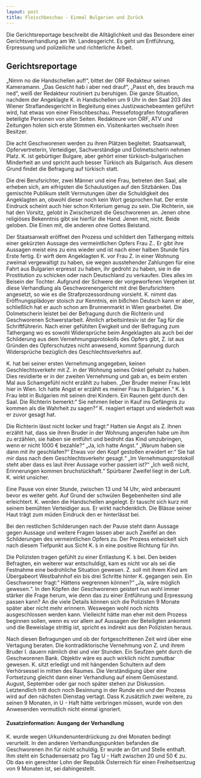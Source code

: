 ```yaml
---
layout: post
title: Fleischbeschau - Einmal Bulgarien und Zurück
---
```


Die Gerichtsreportage beschreibt die Alltäglichkeit und das Besondere einer Gerichtsverhandlung am Wr. Landesgericht. 
Es geht um Entführung, Erpressung und polizeiliche und richterliche Arbeit.

## Gerichtsreportage

„Nimm no die Handschellen auf!“, bittet der ORF Redakteur seinen Kameramann. „Das Gesicht hab i aber ned drauf“, „Passt eh, des brauch ma ned“, weiß der Redakteur routiniert zu beruhigen. Die ganze Situation, nachdem der Angeklagte K. in Handschellen um 9 Uhr in den Saal 203 des Wiener Straflandesgericht in Begleitung eines Justizwachebeamten geführt wird, hat etwas von einer Fleischbeschau. Pressefotografen fotografieren beteiligte Personen von allen Seiten. Redakteure von ORF, ATV und Zeitungen holen sich erste Stimmen ein. Visitenkarten wechseln ihren Besitzer.

Die acht Geschworenen werden zu ihren Plätzen begleitet. Staatsanwalt, Opfervertreterin, Verteidiger, Sachverständige und Dolmetscherin nehmen Platz. K. ist gebürtiger Bulgare, aber gehört einer türkisch-bulgarischen Minderheit an und spricht auch besser Türkisch als Bulgarisch. Aus diesem Grund findet die Befragung auf türkisch statt.

Die drei Berufsrichter, zwei Männer und eine Frau, betreten den Saal, alle erheben sich, am eifrigsten die Schaulustigen auf den Sitzbänken. Das gemischte Publikum stellt Vermutungen über die Schuldigkeit des Angeklagten an, obwohl dieser noch kein Wort gesprochen hat. Der erste Eindruck scheint auch hier schon Kriterium genug zu sein. Die Richterin, sie hat den Vorsitz, gelobt in Zwischenzeit die Geschworenen an. Jenen ohne religiöses Bekenntnis gibt sie hierfür die Hand. Jenen mit, nicht. Beide geloben. Die Einen mit, die anderen ohne Gottes Beistand.

Der Staatsanwalt eröffnet den Prozess und schildert den Tathergang mittels einer gekürzten Aussage des vermeintlichen Opfers Frau Z.. Er gibt ihre Aussagen meist eins zu eins wieder und ist nach einer halben Stunde fürs Erste fertig. Er wirft dem Angeklagten K. vor Frau Z. in einer Wohnung zweimal vergewaltigt zu haben, sie wegen ausstehender Zahlungen für eine Fahrt aus Bulgarien erpresst zu haben, ihr gedroht zu haben, sie in die Prostitution zu schicken oder nach Deutschland zu verkaufen. Dies alles im Beisein der Tochter. Aufgrund der Schwere der vorgeworfenen Vergehen ist diese Verhandlung als Geschworenengericht mit drei Berufsrichtern angesetzt, so wie es die Strafprozessordnung vorsieht. K. nimmt das Eröffnungsplädoyer stoisch zur Kenntnis, ein bißchen Deutsch kann er aber, schließlich hat er auch schon am Brunnenmarkt in Wien gearbeitet.
Die Dolmetscherin leistet bei der Befragung durch die Richterin und Geschworenen Schwerstarbeit. Ähnlich arbeitsintesiv ist der Tag für die Schriftführerin. Nach einer gefühlten Ewigkeit und der Befragung zum Tathergang wo es sowohl Widersprüche beim Angeklagten als auch bei der Schilderung aus dem Vernehmungsprotokolls des Opfers gibt, Z. ist aus Gründen des Opferschutzes nicht anwesend, kommt Spannung durch Widersprüche bezüglich des Geschlechtsverkehrs auf.

K. hat bei seiner ersten Vernehmung angegeben, keinen Geschlechtsverkehr mit Z. in der Wohnung seines Onkel gehabt zu haben. Dies revidierte er in der zweiten Vernehmung und gab an, es beim ersten Mal aus Schamgefühl nicht erzählt zu haben. „Der Bruder meiner Frau lebt hier in Wien. Ich hatte Angst er erzählt es meiner Frau in Bulgarien.“ K. ́s Frau lebt in Bulgarien mit seinen drei Kindern. Ein Raunen geht durch den Saal. Die Richterin bemerkt:“ Sie nehmen lieber in Kauf ins Gefängnis zu kommen als die Wahrheit zu sagen?“ K. reagiert ertappt und wiederholt was er zuvor gesagt hat.

Die Richterin lässt nicht locker und fragt:“ Hatten sie Angst als Z. ihnen erzählt hat, dass sie ihren Bruder in der Wohnung angerufen habe um ihm zu erzählen, sie haben sie entführt und bedroht das Kind umzubringen, wenn er nicht 1000 € bezahle?“ „Ja, ich hatte Angst.“ „Warum haben sie dann
mit ihr geschlafen?“ Etwas vor den Kopf gestoßen erwidert er:“ Sie hat mir dass nach dem Geschlechtsverkehr gesagt.“ „Im Vernehmungsprotokoll steht aber dass es laut ihrer Aussage vorher passiert ist?“ „Ich weiß nicht, Erinnerungen kommen bruchstückhaft.“ Spürbarer Zweifel liegt in der Luft. K. wirkt unsicher.

Eine Pause von einer Stunde, zwischen 13 und 14 Uhr, wird anberaumt bevor es weiter geht. Auf Grund der schwülen Begebenheiten sind alle erleichtert. K. werden die Handschellen angelegt. Er tauscht sich kurz mit seinem bemühten Verteidiger aus. Er wirkt nachdenklich. Die Blässe seiner Haut trägt zum müden Eindruck den er hinterlässt bei.

Bei den restlichen Schilderungen nach der Pause steht dann Aussage gegen Aussage und weitere Fragen lassen aber auch Zweifel an den Schilderungen des vermeintlichen Opfers zu. Der Prozess entwickelt sich nach diesem Tiefpunkt aus Sicht K. ́s in eine positive Richtung für ihn.

Die Polizisten tragen gefühlt zu einer Entlastung K. ́s bei. Den beiden Befragten, ein weiterer war entschuldigt, kam es nicht vor als sei die Festnahme eine bedrohliche Situation gewesen. Z. soll mit ihrem Kind am Übergabeort Westbahnhof ein bis drei Schritte hinter K. gegangen sein. Ein Geschworener fragt:“ Hättens wegrennen können?“ „Ja, wäre möglich gewesen.“. In den Köpfen der Geschworenen geistert nun wohl immer stärker die Frage herum, wie denn das zu einer Entführung und Erpressung passen kann? An die viele Details können sich die Polizisten 9 Monate später aber nicht mehr erinnern. Weswegen wohl noch nichts ausgeschlossen werden kann. Vielleicht hätte man eher mit dem Prozess beginnen sollen, wenn es vor allem auf Aussagen der Beteiligten ankommt und die Beweislage strittig ist, spricht es indirekt aus den Polizisten heraus.

Nach diesen Befragungen und ob der fortgeschrittenen Zeit wird über eine Vertagung beraten. Die kontradiktorische Vernehmung von Z. und ihrem Bruder I. dauern nämlich drei und vier Stunden. Ein Seufzen geht durch die Geschworenen Bank. Objektiv wäre es auch wirklich nicht zumutbar gewesen. K. sitzt erledigt und mit hängenden Schultern auf dem Verhörsessel in mitten des Raumes.
Die Verständigung über eine Fortsetzung gleicht dann einer Verhandlung auf einem Gemüsestand. August, September oder gar noch später stehen zur Diskussion. Letztendlich tritt doch noch Besinnung in der Runde ein und der Prozess wird auf den nächsten Dienstag vertagt. Dass K.zusätzlich zwei weitere, zu seinen 9 Monaten, in U - Haft hätte verbringen müssen, wurde von den Anwesenden vermutlich nicht einmal ignoriert.

#### Zusatzinformation: Ausgang der Verhandlung

K. wurde wegen Urkundenunterdrückung zu drei Monaten bedingt verurteilt. In den anderen Verhandlungspunkten befanden die Geschworenen ihn für nicht schuldig. Er wurde an Ort und Stelle enthaft. Ihm steht ein Schadensersatz pro Tag U - Haft zwischen 20 und 50 € zu. Ob das ein gerechter Lohn der Republik Österreich für einen Freiheitsentzug von 9 Monaten ist, sei dahingestellt.
